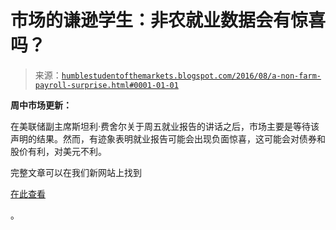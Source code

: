 <!--yml

分类：未分类

日期：2024-05-18 03:02:32

-->

# 市场的谦逊学生：非农就业数据会有惊喜吗？

> 来源：[`humblestudentofthemarkets.blogspot.com/2016/08/a-non-farm-payroll-surprise.html#0001-01-01`](https://humblestudentofthemarkets.blogspot.com/2016/08/a-non-farm-payroll-surprise.html#0001-01-01)

**周中市场更新：**

在美联储副主席斯坦利·费舍尔关于周五就业报告的讲话之后，市场主要是等待该声明的结果。然而，有迹象表明就业报告可能会出现负面惊喜，这可能会对债券和股价有利，对美元不利。

完整文章可以在我们新网站上找到

[在此查看](https://humblestudentofthemarkets.com/2016/08/30/possible-non-farm-payroll-surprise/)

。
